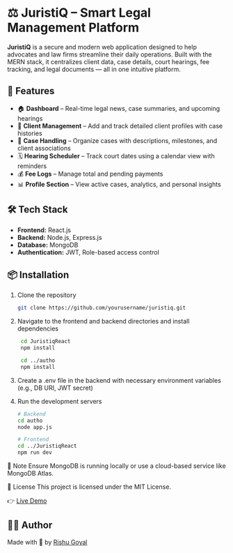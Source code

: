 # ⚖️ JuristiQ – Smart Legal Management Platform

**JuristiQ** is a secure and modern web application designed to help advocates and law firms streamline their daily operations. Built with the MERN stack, it centralizes client data, case details, court hearings, fee tracking, and legal documents — all in one intuitive platform.

## 🚀 Features

- 🏠 **Dashboard** – Real-time legal news, case summaries, and upcoming hearings  
- 👤 **Client Management** – Add and track detailed client profiles with case histories  
- 📁 **Case Handling** – Organize cases with descriptions, milestones, and client associations  
- 🗓 **Hearing Scheduler** – Track court dates using a calendar view with reminders  
- 💰 **Fee Logs** – Manage total and pending payments  
- 📊 **Profile Section** – View active cases, analytics, and personal insights

## 🛠 Tech Stack

- **Frontend:** React.js  
- **Backend:** Node.js, Express.js  
- **Database:** MongoDB  
- **Authentication:** JWT, Role-based access control  

## 📦 Installation

1. Clone the repository  
   ```bash
   git clone https://github.com/yourusername/juristiq.git
    ```
2. Navigate to the frontend and backend directories and install dependencies
   ```bash
    cd JuristiqReact
    npm install

    cd ../autho
    npm install
    ```

3. Create a .env file in the backend with necessary environment variables (e.g., DB URI, JWT secret)
4. Run the development servers
    ```bash
    # Backend
    cd autho
    node app.js
    
    # Frontend
    cd ../JuristiqReact
    npm run dev
    ```
📌 Note
Ensure MongoDB is running locally or use a cloud-based service like MongoDB Atlas.

📄 License
This project is licensed under the MIT License.

👉 [Live Demo](https://juristi-q.vercel.app)

## 🙋‍♂️ Author

Made with 💙 by [Rishu Goyal](https://github.com/rishugoyal805)